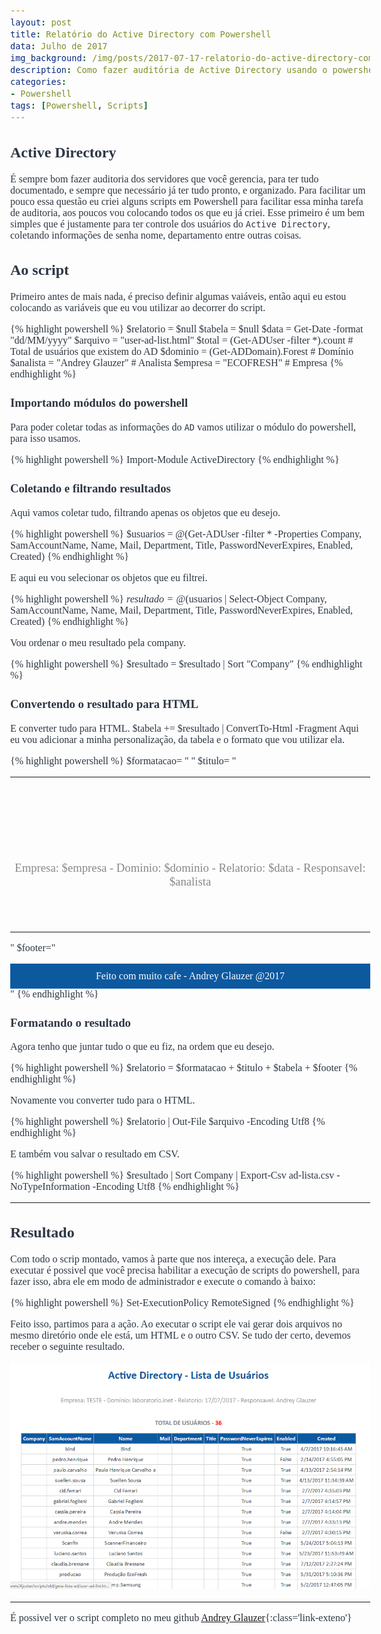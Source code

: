 ```yaml
---
layout: post
title: Relatório do Active Directory com Powershell
data: Julho de 2017
img_background: /img/posts/2017-07-17-relatorio-do-active-directory-com-powershell/banner.jpg
description: Como fazer auditória de Active Directory usando o powershell.
categories:
- Powershell
tags: [Powershell, Scripts]
---
```


## Active Directory

É sempre bom fazer auditoria dos servidores que você gerencia, para ter tudo documentado, e sempre que necessário já ter tudo pronto, e organizado.
Para facilitar um pouco essa questão eu criei alguns scripts em Powershell para facilitar essa minha tarefa de auditoria, aos poucos vou colocando todos os que eu já criei.
Esse primeiro é um bem simples que é justamente para ter controle dos usuários do `Active Directory`, coletando informações de senha nome, departamento entre outras coisas.

## Ao script

Primeiro antes de mais nada, é preciso definir algumas vaiáveis, então aqui eu estou colocando as variáveis que eu vou utilizar ao decorrer do script.

{% highlight powershell %}
$relatorio = $null
$tabela = $null
$data = Get-Date -format "dd/MM/yyyy"
$arquivo = "user-ad-list.html"
$total = (Get-ADUser -filter *).count # Total de usuários que existem do AD
$dominio = (Get-ADDomain).Forest # Domínio
$analista = "Andrey Glauzer" # Analista
$empresa = "ECOFRESH" # Empresa
{% endhighlight %}

### Importando módulos do powershell

Para poder coletar todas as informações do `AD` vamos utilizar o módulo do powershell, para isso usamos.

{% highlight powershell %}
Import-Module ActiveDirectory
{% endhighlight %}

### Coletando e filtrando resultados

Aqui vamos coletar tudo, filtrando apenas os objetos que eu desejo.

{% highlight powershell %}
$usuarios = @(Get-ADUser -filter * -Properties Company, SamAccountName, Name, Mail, Department, Title, PasswordNeverExpires, Enabled, Created)
{% endhighlight %}

E aqui eu vou selecionar os objetos que eu filtrei.

{% highlight powershell %}
$resultado = @($usuarios | Select-Object Company, SamAccountName, Name, Mail, Department, Title, PasswordNeverExpires, Enabled, Created)
{% endhighlight %}

Vou ordenar o meu resultado pela company.

{% highlight powershell %}
$resultado = $resultado | Sort "Company"
{% endhighlight %}

### Convertendo o resultado para HTML

E converter tudo para HTML.
$tabela += $resultado | ConvertTo-Html -Fragment
Aqui eu vou adicionar a minha personalização, da tabela e o formato que vou utilizar ela.

{% highlight powershell %}
$formatacao=
		"
		<html>
		<body>
		<style>
		BODY{font-family: Calibri; font-size: 12pt;margin: 0;border: 0;color:#2d3643;}
		TABLE{border-collapse: collapse; font-size: 12pt; text-align:center;margin-left:auto;margin-right:auto; width='1000px';}
		TH{border: 1px solid #c1c1c1;background: #0c59a0;padding: 5px;color: white;}
		TD{border: 1px solid rgba(210, 210, 210, 0.95);padding: 5px;}
		.total{padding: 0;font-weight: 300;color: #888;}
		.titulo{border:0 !important;}
		#header h3 {padding: 0;font-weight: 300;color: #888;}
		#header h1 {font-weight: 100 !important;color: #0c59a0;}
		#header a {text-decoration: none;color: #343434;display: inline-block;}
		#header span {font-weight: 700;}
		#header i{color: #0c59a0;font-size:1.5em;}
		footer .fa-heart{color:red;}
		figure {margin: 0;}
		#header a {margin: 0em;text-align: center;vertical-align: middle;}
		.animate {animation-name: LogoAnimate;animation-duration: .9s;}
		@keyframes LogoAnimate {from {transform: scale(0);opacity: 0;  }
		  50% {transform: scale(0);opacity: 0;  }
		  82.5% {transform: scale(1.03);animation-timing-function: ease-out;opacity: 1;}
		  to {transform: scale(1);}}
		   footer {background-color: #0c59a0;color: #FDFDFD;text-align: center;padding: 0.6667em 0;margin-top: 1em;}
		footer a {color:white;}
		</style> 
		"
$titulo=
		"
		<table width='100%' border='0' cellpadding='0' cellspacing='0'>
		<tr>
		<td class='titulo'>
		<header id='header'>
			<a class='teste' href='#'><h1 class='animate'><span>Active Directory - Lista de Usu&aacute;rios</span></h1></a>
			<h3>Empresa: $empresa - Dominio: $dominio - Relatorio: $data - Responsavel: $analista</h3>
		</header>
		</td>
		</tr>
		</table>
		</body>
		</html>
		"
$footer="<footer><span>Feito com muito cafe - Andrey Glauzer @2017</footer>"
{% endhighlight %}

### Formatando o resultado

Agora tenho que juntar tudo o que eu fiz, na ordem que eu desejo.

{% highlight powershell %}
$relatorio = $formatacao + $titulo + $tabela + $footer
{% endhighlight %}

Novamente vou converter tudo para o HTML.

{% highlight powershell %}
$relatorio | Out-File $arquivo -Encoding Utf8
{% endhighlight %}

E também vou salvar o resultado em CSV.

{% highlight powershell %}
$resultado | Sort Company | Export-Csv ad-lista.csv -NoTypeInformation -Encoding Utf8
{% endhighlight %}

---

## Resultado

Com todo o scrip montado, vamos à parte que nos intereça, a execução dele. Para executar é possivel que você precisa habilitar a execução de scripts do powershell, para fazer isso, abra ele em modo de administrador e execute o comando à baixo:

{% highlight powershell %}
Set-ExecutionPolicy RemoteSigned
{% endhighlight %}

Feito isso, partimos para a ação. Ao executar o script ele vai gerar dois arquivos no mesmo diretório onde ele está, um HTML e o outro CSV. Se tudo der certo, devemos receber o seguinte resultado.

![Fluxograma do ambiênte](img/posts/2017-07-17-relatorio-do-active-directory-com-powershell/01.PNG)

---

É possivel ver o script completo no meu github [Andrey Glauzer](https://github.com/andreyglauzer/reletorio-ad){:class='link-exteno'}
